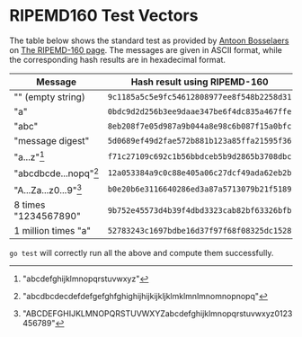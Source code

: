 # RIPEMD160 Test Vectors

The table below shows the standard test as provided by [Antoon Bosselaers] on [The RIPEMD-160 page]. The messages are given in ASCII format, while the corresponding hash results are in hexadecimal format.

| Message               | Hash result using RIPEMD-160               |
| --------------------- | ------------------------------------------ |
| "" (empty string)     | `9c1185a5c5e9fc54612808977ee8f548b2258d31` |
| "a"                   | `0bdc9d2d256b3ee9daae347be6f4dc835a467ffe` |
| "abc"                 | `8eb208f7e05d987a9b044a8e98c6b087f15a0bfc` |
| "message digest"      | `5d0689ef49d2fae572b881b123a85ffa21595f36` |
| "a...z"[^1]           | `f71c27109c692c1b56bbdceb5b9d2865b3708dbc` |
| "abcdbcde...nopq"[^2] | `12a053384a9c0c88e405a06c27dcf49ada62eb2b` |
| "A...Za...z0...9"[^3] | `b0e20b6e3116640286ed3a87a5713079b21f5189` |
| 8 times "1234567890"  | `9b752e45573d4b39f4dbd3323cab82bf63326bfb` |
| 1 million times "a"   | `52783243c1697bdbe16d37f97f68f08325dc1528` |

[^1]: "abcdefghijklmnopqrstuvwxyz"

[^2]: "abcdbcdecdefdefgefghfghighijhijkijkljklmklmnlmnomnopnopq"

[^3]: "ABCDEFGHIJKLMNOPQRSTUVWXYZabcdefghijklmnopqrstuvwxyz0123456789"

`go test` will correctly run all the above and compute them successfully.

[Antoon Bosselaers]: https://homes.esat.kuleuven.be/~bosselae/
[The RIPEMD-160 page]: https://homes.esat.kuleuven.be/~bosselae/ripemd160.html
